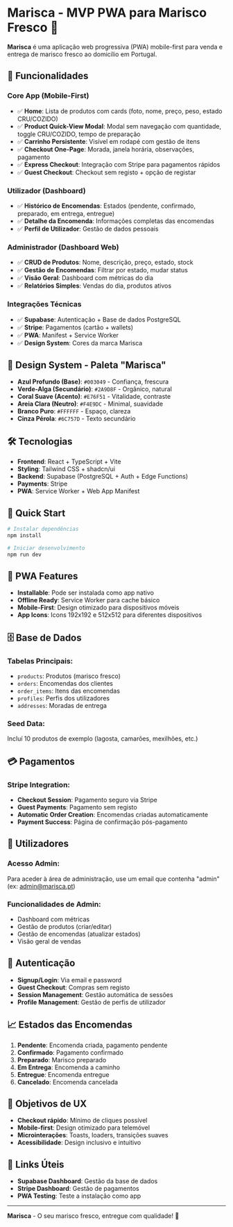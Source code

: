 # Marisca - MVP PWA para Marisco Fresco 🦐

**Marisca** é uma aplicação web progressiva (PWA) mobile-first para venda e entrega de marisco fresco ao domicílio em Portugal.

## 🚀 Funcionalidades

### Core App (Mobile-First)
- ✅ **Home**: Lista de produtos com cards (foto, nome, preço, peso, estado CRU/COZIDO)
- ✅ **Product Quick-View Modal**: Modal sem navegação com quantidade, toggle CRU/COZIDO, tempo de preparação
- ✅ **Carrinho Persistente**: Visível em rodapé com gestão de itens
- ✅ **Checkout One-Page**: Morada, janela horária, observações, pagamento
- ✅ **Express Checkout**: Integração com Stripe para pagamentos rápidos
- ✅ **Guest Checkout**: Checkout sem registo + opção de registar

### Utilizador (Dashboard)
- ✅ **Histórico de Encomendas**: Estados (pendente, confirmado, preparado, em entrega, entregue)
- ✅ **Detalhe da Encomenda**: Informações completas das encomendas
- ✅ **Perfil de Utilizador**: Gestão de dados pessoais

### Administrador (Dashboard Web)
- ✅ **CRUD de Produtos**: Nome, descrição, preço, estado, stock
- ✅ **Gestão de Encomendas**: Filtrar por estado, mudar status
- ✅ **Visão Geral**: Dashboard com métricas do dia
- ✅ **Relatórios Simples**: Vendas do dia, produtos ativos

### Integrações Técnicas
- ✅ **Supabase**: Autenticação + Base de dados PostgreSQL
- ✅ **Stripe**: Pagamentos (cartão + wallets)
- ✅ **PWA**: Manifest + Service Worker
- ✅ **Design System**: Cores da marca Marisca

## 🎨 Design System - Paleta "Marisca"

- **Azul Profundo (Base)**: `#003049` - Confiança, frescura
- **Verde-Alga (Secundário)**: `#2A9D8F` - Orgânico, natural
- **Coral Suave (Acento)**: `#E76F51` - Vitalidade, contraste
- **Areia Clara (Neutro)**: `#F4E9DC` - Minimal, suavidade
- **Branco Puro**: `#FFFFFF` - Espaço, clareza
- **Cinza Pérola**: `#6C757D` - Texto secundário

## 🛠️ Tecnologias

- **Frontend**: React + TypeScript + Vite
- **Styling**: Tailwind CSS + shadcn/ui
- **Backend**: Supabase (PostgreSQL + Auth + Edge Functions)
- **Payments**: Stripe
- **PWA**: Service Worker + Web App Manifest

## 🚀 Quick Start

```bash
# Instalar dependências
npm install

# Iniciar desenvolvimento
npm run dev
```

## 📱 PWA Features

- **Installable**: Pode ser instalada como app nativo
- **Offline Ready**: Service Worker para cache básico
- **Mobile-First**: Design otimizado para dispositivos móveis
- **App Icons**: Icons 192x192 e 512x512 para diferentes dispositivos

## 🗄️ Base de Dados

### Tabelas Principais:
- `products`: Produtos (marisco fresco)
- `orders`: Encomendas dos clientes
- `order_items`: Itens das encomendas
- `profiles`: Perfis dos utilizadores
- `addresses`: Moradas de entrega

### Seed Data:
Incluí 10 produtos de exemplo (lagosta, camarões, mexilhões, etc.)

## 💳 Pagamentos

### Stripe Integration:
- **Checkout Session**: Pagamento seguro via Stripe
- **Guest Payments**: Pagamento sem registo
- **Automatic Order Creation**: Encomendas criadas automaticamente
- **Payment Success**: Página de confirmação pós-pagamento

## 👥 Utilizadores

### Acesso Admin:
Para aceder à área de administração, use um email que contenha "admin" (ex: admin@marisca.pt)

### Funcionalidades de Admin:
- Dashboard com métricas
- Gestão de produtos (criar/editar)
- Gestão de encomendas (atualizar estados)
- Visão geral de vendas

## 🔐 Autenticação

- **Signup/Login**: Via email e password
- **Guest Checkout**: Compras sem registo
- **Session Management**: Gestão automática de sessões
- **Profile Management**: Gestão de perfis de utilizador

## 📈 Estados das Encomendas

1. **Pendente**: Encomenda criada, pagamento pendente
2. **Confirmado**: Pagamento confirmado
3. **Preparado**: Marisco preparado
4. **Em Entrega**: Encomenda a caminho
5. **Entregue**: Encomenda entregue
6. **Cancelado**: Encomenda cancelada

## 🎯 Objetivos de UX

- **Checkout rápido**: Mínimo de cliques possível
- **Mobile-first**: Design otimizado para telemóvel
- **Microinterações**: Toasts, loaders, transições suaves
- **Acessibilidade**: Design inclusivo e intuitivo

## 🔗 Links Úteis

- **Supabase Dashboard**: Gestão da base de dados
- **Stripe Dashboard**: Gestão de pagamentos
- **PWA Testing**: Teste a instalação como app

---

**Marisca** - O seu marisco fresco, entregue com qualidade! 🌊
